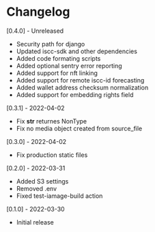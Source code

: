 # Changelog

[0.4.0] - Unreleased
- Security path for django
- Updated iscc-sdk and other dependencies
- Added code formating scripts
- Added optional sentry error reporting
- Added support for nft linking
- Added support for remote iscc-id forecasting
- Added wallet address checksum normalization
- Added support for embedding rights field

[0.3.1] - 2022-04-02
- Fix __str__ returnes NonType
- Fix no media object created from source_file

[0.3.0] - 2022-04-02
- Fix production static files

[0.2.0] - 2022-03-31
- Added S3 settings
- Removed .env
- Fixed test-iamage-build action

[0.1.0] - 2022-03-30
- Initial release
